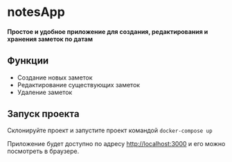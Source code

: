 # notesApp
#### Простое и удобное приложение для создания, редактирования и хранения заметок по датам
## Функции
 - Создание новых заметок
 - Редактирование существующих заметок
 - Удаление заметок

## Запуск проекта
Склонируйте проект и запустите проект командой `docker-compose up`

 Приложение будет доступно по адресу [http://localhost:3000](http://localhost:3000) и его можно посмотреть в браузере.
